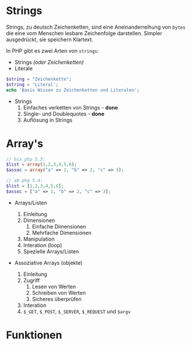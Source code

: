 # Strings

Strings, zu deutsch Zeichenketten, sind eine Aneinanderreihung von `bytes` die eine vom Menschen
lesbare Zeichenfolge darstellen. Simpler ausgedrückt, sie speichern Klartext.

In PHP gibt es zwei Arten von `strings`:

- Strings *(oder Zeichenketten)*
- Literale

```php
$string = "Zeichenkette";
$string = 'Literal';
echo 'Basis Wissen zu Zeichenketten und Literalen';
```

- Strings
    1. Einfaches verketten von Strings - **done**
    2. Single- und Doublequotes - **done**
    3. Auflösung in Strings

# Array's

```php
// bis php 5.3:
$list = array(1,2,3,4,5,6);
$assoc = array("a" => 1, "b" => 2, "c" => 3);

// ab php 5.4:
$list = [1,2,3,4,5,6];
$assoc = ["a" => 1, "b" => 2, "c" => 3];
```

- Arrays/Listen
    1. Einleitung
    2. Dimensionen
        1. Einfache Dimensionen
        2. Mehrfache Dimensionen
    3. Manipulation
    4. Interation (loop)
    5. Spezielle Arrays/Listen

- Assoziative Arrays (objekte)
    1. Einleitung
    2. Zugriff
        1. Lesen von Werten
        2. Schreiben von Werten
        3. Sicheres überprüfen
    4. Interation
    5. `$_GET`, `$_POST`, `$_SERVER`, `$_REQUEST` und `$argv`

# Funktionen


